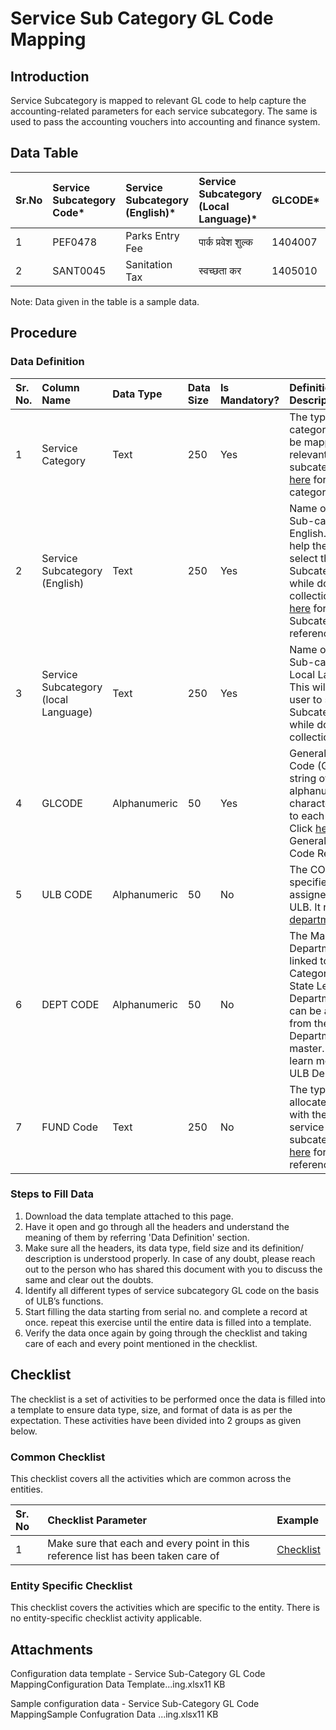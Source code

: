 # Service Sub Category GL Code Mapping

## Introduction <a id="Introduction"></a>

Service Subcategory is mapped to relevant GL code to help capture the accounting-related parameters for each service subcategory. The same is used to pass the accounting vouchers into accounting and finance system.

## Data Table <a id="Data-Table"></a>

| Sr.No | Service Subcategory Code\* | Service Subcategory \(English\)\* | Service Subcategory \(Local Language\)\* | GLCODE\* | ULB CODE | DEPT CODE | FUND Code |
| :--- | :--- | :--- | :--- | :--- | :--- | :--- | :--- |
| 1 | PEF0478 | Parks Entry Fee | पार्क प्रवेश शुल्क | 1404007 | 1001 | DEPT\_1 | 01 |
| 2 | SANT0045 | Sanitation Tax | स्वच्छता कर | 1405010 | 1002 | DEPT\_2 | 01 |

Note: Data given in the table is a sample data.

## Procedure <a id="Procedure"></a>

### Data Definition <a id="Data-Definition"></a>

| Sr. No. | Column Name | Data Type | Data Size | Is Mandatory? | Definition/ Description |
| :--- | :--- | :--- | :--- | :--- | :--- |
| 1 | Service Category | Text | 250 | Yes | The type of category which is to be mapped with the relevant service subcategory. Click [here](https://digit-discuss.atlassian.net/wiki/spaces/DO/pages/409207301/Service+Category) for Service category reference |
| 2 | Service Subcategory \(English\) | Text | 250 | Yes | Name of “Service Sub-category” in English. This will help the user to select the Subcategory name while doing the collection. Click [here](https://digit-discuss.atlassian.net/wiki/spaces/DO/pages/424345951/Service+Subcategory) for Service Subcategory reference |
| 3 | Service Subcategory \(local Language\) | Text | 250 | Yes | Name of “Service Sub-category” in Local Language. This will help the user to select the Subcategory name while doing the collection |
| 4 | GLCODE | Alphanumeric | 50 | Yes | General Ledger Code \(GL Code\) is a string of alphanumeric characters assigned to each Service. Click [here](https://digit-discuss.atlassian.net/wiki/spaces/DO/pages/424214577/Chart+of+Accounts) for the General Ledger Code Reference |
| 5 | ULB CODE | Alphanumeric | 50 | No | The CODE which is specified and assigned to each ULB. It refers to the [department](https://digit-discuss.atlassian.net/wiki/spaces/DO/pages/428965945/ULB+s+Departments) |
| 6 | DEPT CODE | Alphanumeric | 50 | No | The Master Department Code linked to the“Service Category” at the State Level. The Department Code can be ascertained from the ULB Departments master. Click [here](https://digit-discuss.atlassian.net/wiki/spaces/DO/pages/428965945/ULB+s+Departments) to learn more about ULB Departments |
| 7 | FUND Code | Text | 250 | No | The type of fund allocated/associated with the respective service subcategory. Click [here](https://digit-discuss.atlassian.net/wiki/spaces/DO/pages/424738850/Funds) for Fund reference |

### Steps to Fill Data <a id="Steps-to-Fill-Data"></a>

1. Download the data template attached to this page.
2. Have it open and go through all the headers and understand the meaning of them by referring 'Data Definition' section.
3. Make sure all the headers, its data type, field size and its definition/ description is understood properly. In case of any doubt, please reach out to the person who has shared this document with you to discuss the same and clear out the doubts.
4. Identify all different types of service subcategory GL code on the basis of ULB’s functions.
5. Start filling the data starting from serial no. and complete a record at once. repeat this exercise until the entire data is filled into a template.
6. Verify the data once again by going through the checklist and taking care of each and every point mentioned in the checklist.

## Checklist <a id="Checklist"></a>

The checklist is a set of activities to be performed once the data is filled into a template to ensure data type, size, and format of data is as per the expectation. These activities have been divided into 2 groups as given below.

### Common Checklist <a id="Common-Checklist"></a>

This checklist covers all the activities which are common across the entities.

| Sr. No | Checklist Parameter | Example |
| :--- | :--- | :--- |
| 1 | Make sure that each and every point in this reference list has been taken care of | [Checklist](https://digit-discuss.atlassian.net/wiki/spaces/DO/pages/502203140/Checklist) |

### Entity Specific Checklist <a id="Entity-Specific-Checklist"></a>

This checklist covers the activities which are specific to the entity. There is no entity-specific checklist activity applicable.

## Attachments <a id="Attachments"></a>

Configuration data template - Service Sub-Category GL Code MappingConfiguration Data Template...ing.xlsx11 KB

Sample configuration data - Service Sub-Category GL Code MappingSample Confugration Data ...ing.xlsx11 KB


